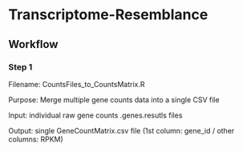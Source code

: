 # Transcriptome-Resemblance

## **Workflow**
### **Step 1**

Filename: CountsFiles_to_CountsMatrix.R

Purpose: Merge multiple gene counts data into a single CSV file

Input: individual raw gene counts .genes.resutls files

Output: single GeneCountMatrix.csv file (1st column: gene_id / other columns: RPKM)


